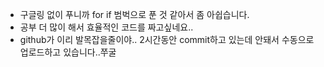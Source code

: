 
* 구글링 없이 푸니까 for if 범벅으로 푼 것 같아서 좀 아쉽습니다.
* 공부 더 많이 해서 효율적인 코드를 짜고싶네요..
* github가 이리 발목잡을줄이야.. 2시간동안 commit하고 있는데 안돼서 수동으로 업로드하고 있습니다..쭈굴
